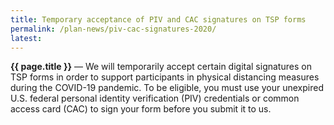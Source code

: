 ```yaml
---
title: Temporary acceptance of PIV and CAC signatures on TSP forms
permalink: /plan-news/piv-cac-signatures-2020/
latest: 
---
```


**{{ page.title }}** &#8212; We will temporarily accept certain digital signatures on TSP forms in order to support participants in physical distancing measures during the COVID-19 pandemic. To be eligible, you must use your unexpired U.S. federal personal identity verification (PIV) credentials or common access card (CAC) to sign your form before you submit it to us.
